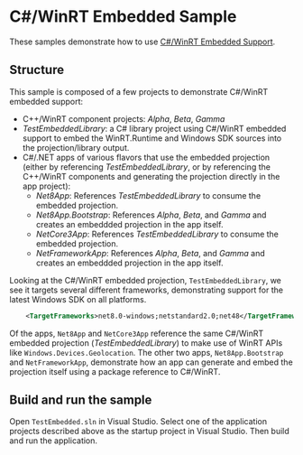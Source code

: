 # C#/WinRT Embedded Sample

These samples demonstrate how to use [C#/WinRT Embedded Support](../../../docs/embedded.md).

## Structure

This sample is composed of a few projects to demonstrate C#/WinRT embedded support:

- C++/WinRT component projects: *Alpha*, *Beta*, *Gamma*
- *TestEmbeddedLibrary*: a C# library project using C#/WinRT embedded support to embed the WinRT.Runtime and Windows SDK sources into the projection/library output.
- C#/.NET apps of various flavors that use the embedded projection (either by referencing *TestEmbeddedLibrary*, or by referencing the C++/WinRT components and generating the projection directly in the app project):
    - *Net8App*: References *TestEmbeddedLibrary* to consume the embedded projection.
    - *Net8App.Bootstrap*: References *Alpha*, *Beta*, and *Gamma* and creates an embeddded projection in the app itself.
    - *NetCore3App*: References *TestEmbeddedLibrary* to consume the embedded projection.
    - *NetFrameworkApp*: References *Alpha*, *Beta*, and *Gamma* and creates an embeddded projection in the app itself.

Looking at the C#/WinRT embedded projection, `TestEmbeddedLibrary`, we see it targets several different frameworks, 
demonstrating support for the latest Windows SDK on all platforms. 

```xml
    <TargetFrameworks>net8.0-windows;netstandard2.0;net48</TargetFrameworks>
```

Of the apps, `Net8App` and `NetCore3App` reference the same C#/WinRT embedded projection (*TestEmbeddedLibrary*) to make use of WinRT APIs 
like `Windows.Devices.Geolocation`. The other two apps, `Net8App.Bootstrap` and `NetFrameworkApp`, demonstrate how an app can generate and embed the projection itself using a package reference to C#/WinRT.

## Build and run the sample

Open `TestEmbedded.sln` in Visual Studio. Select one of the application projects described above as the startup project in Visual Studio. Then build and run the application.
